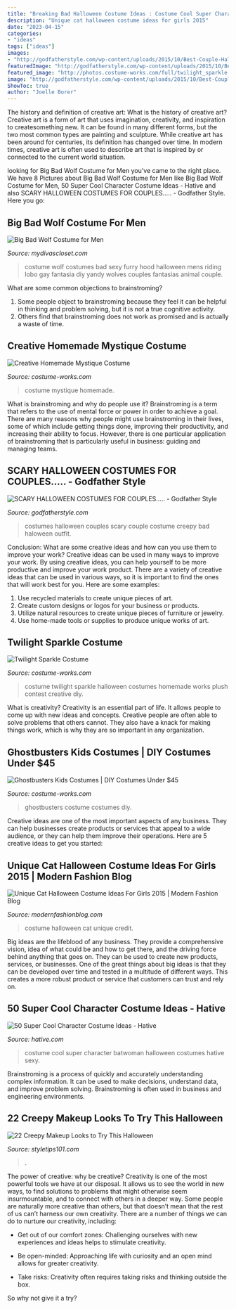 ```yaml
---
title: "Breaking Bad Halloween Costume Ideas : Costume Cool Super Character Batwoman Halloween Costumes Hative Sexy"
description: "Unique cat halloween costume ideas for girls 2015"
date: "2023-04-15"
categories:
- "ideas"
tags: ["ideas"]
images:
- "http://godfatherstyle.com/wp-content/uploads/2015/10/Best-Couple-Halloween-Costumes_1.jpg"
featuredImage: "http://godfatherstyle.com/wp-content/uploads/2015/10/Best-Couple-Halloween-Costumes_1.jpg"
featured_image: "http://photos.costume-works.com/full/twilight_sparkle.jpg"
image: "http://godfatherstyle.com/wp-content/uploads/2015/10/Best-Couple-Halloween-Costumes_1.jpg"
ShowToc: true
author: "Joelle Borer"
---
```



The history and definition of creative art: What is the history of creative art?
Creative art is a form of art that uses imagination, creativity, and inspiration to createsomething new. It can be found in many different forms, but the two most common types are painting and sculpture. While creative art has been around for centuries, its definition has changed over time. In modern times, creative art is often used to describe art that is inspired by or connected to the current world situation.

	

		
looking for Big Bad Wolf Costume for Men you've came to the right place. We have 8 Pictures about Big Bad Wolf Costume for Men like Big Bad Wolf Costume for Men, 50 Super Cool Character Costume Ideas - Hative and also SCARY HALLOWEEN COSTUMES FOR COUPLES..... - Godfather Style. Here you go:
		
    
## Big Bad Wolf Costume For Men

<img loading=lazy src="https://sep.yimg.com/ay/mydivascloset/big-bad-wolf-costume-for-men-12.jpg" onerror="this.onerror=null;this.src='https://tse4.mm.bing.net/th?id=OIP.TdCretchppUR0Bz1FqjEmAHaOl&amp;pid=15.1';" alt="Big Bad Wolf Costume for Men">

_Source: mydivascloset.com_

>costume wolf costumes bad sexy furry hood halloween mens riding lobo gay fantasia diy yandy wolves couples fantasias animal couple. 

	

What are some common objections to brainstroming?
1. Some people object to brainstroming because they feel it can be helpful in thinking and problem solving, but it is not a true cognitive activity.
2. Others find that brainstroming does not work as promised and is actually a waste of time.

    
## Creative Homemade Mystique Costume

<img loading=lazy src="http://photos.costume-works.com/full/mystique27.jpg" onerror="this.onerror=null;this.src='https://tse3.mm.bing.net/th?id=OIP.loMjOM3Wf5x6Cy43PwEtywHaKa&amp;pid=15.1';" alt="Creative Homemade Mystique Costume">

_Source: costume-works.com_

>costume mystique homemade. 

	

What is brainstroming and why do people use it?
Brainstroming is a term that refers to the use of mental force or power in order to achieve a goal. There are many reasons why people might use brainstroming in their lives, some of which include getting things done, improving their productivity, and increasing their ability to focus. However, there is one particular application of brainstroming that is particularly useful in business: guiding and managing teams.

    
## SCARY HALLOWEEN COSTUMES FOR COUPLES..... - Godfather Style

<img loading=lazy src="http://godfatherstyle.com/wp-content/uploads/2015/10/Best-Couple-Halloween-Costumes_1.jpg" onerror="this.onerror=null;this.src='https://tse1.mm.bing.net/th?id=OIP.Qyw8d4iNk2MEkIg2lLC_9gHaKN&amp;pid=15.1';" alt="SCARY HALLOWEEN COSTUMES FOR COUPLES..... - Godfather Style">

_Source: godfatherstyle.com_

>costumes halloween couples scary couple costume creepy bad haloween outfit. 

	

Conclusion: What are some creative ideas and how can you use them to improve your work?
Creative ideas can be used in many ways to improve your work. By using creative ideas, you can help yourself to be more productive and improve your work product. There are a variety of creative ideas that can be used in various ways, so it is important to find the ones that will work best for you. Here are some examples: 
1. Use recycled materials to create unique pieces of art.
2. Create custom designs or logos for your business or products.
3. Utilize natural resources to create unique pieces of furniture or jewelry.
4. Use home-made tools or supplies to produce unique works of art.

    
## Twilight Sparkle Costume

<img loading=lazy src="http://photos.costume-works.com/full/twilight_sparkle.jpg" onerror="this.onerror=null;this.src='https://tse2.mm.bing.net/th?id=OIP.1a1MRfDXroj9qoJpfEUeaAHaLk&amp;pid=15.1';" alt="Twilight Sparkle Costume">

_Source: costume-works.com_

>costume twilight sparkle halloween costumes homemade works plush contest creative diy. 

	

What is creativity?
Creativity is an essential part of life. It allows people to come up with new ideas and concepts. Creative people are often able to solve problems that others cannot. They also have a knack for making things work, which is why they are so important in any organization.

    
## Ghostbusters Kids Costumes | DIY Costumes Under $45

<img loading=lazy src="https://photos.costume-works.com/full/ghostbusters5.jpg" onerror="this.onerror=null;this.src='https://tse2.mm.bing.net/th?id=OIP.T9AkiiTr47QsB7f-HtWMQAHaJ4&amp;pid=15.1';" alt="Ghostbusters Kids Costumes | DIY Costumes Under $45">

_Source: costume-works.com_

>ghostbusters costume costumes diy. 

	

Creative ideas are one of the most important aspects of any business. They can help businesses create products or services that appeal to a wide audience, or they can help them improve their operations. Here are 5 creative ideas to get you started: 

    
## Unique Cat Halloween Costume Ideas For Girls 2015 | Modern Fashion Blog

<img loading=lazy src="http://modernfashionblog.com/wp-content/uploads/2015/08/Unique-Cat-Halloween-Costume-Ideas-For-Girls-2015-2.jpg" onerror="this.onerror=null;this.src='https://tse2.mm.bing.net/th?id=OIP.Suw2JBfsvg2eFWLefTdIxgHaLI&amp;pid=15.1';" alt="Unique Cat Halloween Costume Ideas For Girls 2015 | Modern Fashion Blog">

_Source: modernfashionblog.com_

>costume halloween cat unique credit. 

	

Big ideas are the lifeblood of any business. They provide a comprehensive vision, idea of what could be and how to get there, and the driving force behind anything that goes on. They can be used to create new products, services, or businesses. One of the great things about big ideas is that they can be developed over time and tested in a multitude of different ways. This creates a more robust product or service that customers can trust and rely on.

    
## 50 Super Cool Character Costume Ideas - Hative

<img loading=lazy src="https://hative.com/wp-content/uploads/2014/10/super-cool-costume-ideas/30-batwoman-costume.jpg" onerror="this.onerror=null;this.src='https://tse2.mm.bing.net/th?id=OIP.OKnekT2OwZNeOfSmlhvEAAHaLI&amp;pid=15.1';" alt="50 Super Cool Character Costume Ideas - Hative">

_Source: hative.com_

>costume cool super character batwoman halloween costumes hative sexy. 

	

Brainstroming is a process of quickly and accurately understanding complex information. It can be used to make decisions, understand data, and improve problem solving. Brainstroming is often used in business and engineering environments.

    
## 22 Creepy Makeup Looks To Try This Halloween

<img loading=lazy src="https://styletips101.com/wp-content/uploads/2014/10/halloween-makeup2.png" onerror="this.onerror=null;this.src='https://tse2.mm.bing.net/th?id=OIP.A7Guhbd4BDZKeizQgLBp9QHaJ3&amp;pid=15.1';" alt="22 Creepy Makeup Looks to Try This Halloween">

_Source: styletips101.com_

>. 

	

The power of creative: why be creative?
Creativity is one of the most powerful tools we have at our disposal. It allows us to see the world in new ways, to find solutions to problems that might otherwise seem insurmountable, and to connect with others in a deeper way.
Some people are naturally more creative than others, but that doesn’t mean that the rest of us can’t harness our own creativity. There are a number of things we can do to nurture our creativity, including:

- Get out of our comfort zones: Challenging ourselves with new experiences and ideas helps to stimulate creativity.

- Be open-minded: Approaching life with curiosity and an open mind allows for greater creativity.

- Take risks: Creativity often requires taking risks and thinking outside the box.

So why not give it a try?


